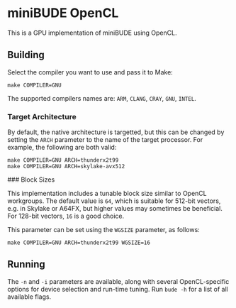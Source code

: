 # miniBUDE OpenCL

This is a GPU implementation of miniBUDE using OpenCL.

## Building

Select the compiler you want to use and pass it to Make:

```
make COMPILER=GNU
```

The supported compilers names are: `ARM`, `CLANG`, `CRAY`, `GNU`, `INTEL`.

### Target Architecture

By default, the native architecture is targetted, but this can be changed by setting the `ARCH` parameter to the name of the target processor.
For example, the following are both valid:

```
make COMPILER=GNU ARCH=thunderx2t99
make COMPILER=GNU ARCH=skylake-avx512
```

### Block Sizes

This implementation includes a tunable block size similar to OpenCL workgroups.
The default value is `64`, which is suitable for 512-bit vectors, e.g. in Skylake or A64FX, but higher values may sometimes be beneficial.
For 128-bit vectors, `16` is a good choice.

This parameter can be set using the `WGSIZE` parameter, as follows:

```
make COMPILER=GNU ARCH=thunderx2t99 WGSIZE=16
```

## Running

The `-n` and `-i` parameters are available, along with several OpenCL-specific options for device selection and run-time tuning.
Run `bude -h` for a list of all available flags.

